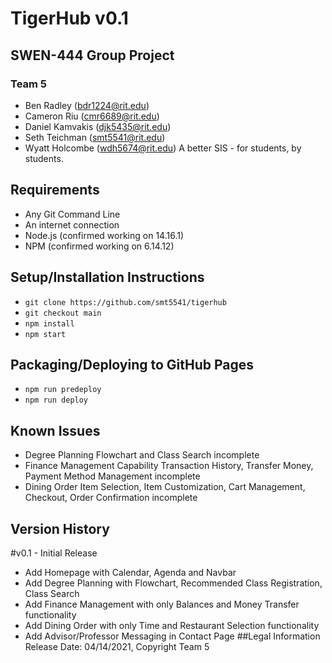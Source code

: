 # TigerHub v0.1
## SWEN-444 Group Project
### Team 5
- Ben Radley (bdr1224@rit.edu)
- Cameron Riu (cmr6689@rit.edu)
- Daniel Kamvakis (djk5435@rit.edu)
- Seth Teichman (smt5541@rit.edu)
- Wyatt Holcombe (wdh5674@rit.edu)
A better SIS - for students, by students.
## Requirements
- Any Git Command Line
- An internet connection
- Node.js (confirmed working on 14.16.1)
- NPM (confirmed working on 6.14.12)
## Setup/Installation Instructions
- ```git clone https://github.com/smt5541/tigerhub```
- ```git checkout main```
- ```npm install```
- ```npm start```
## Packaging/Deploying to GitHub Pages
- ```npm run predeploy```
- ```npm run deploy```
## Known Issues
- Degree Planning Flowchart and Class Search incomplete
- Finance Management Capability Transaction History, Transfer Money, Payment Method Management incomplete
- Dining Order Item Selection, Item Customization, Cart Management, Checkout, Order Confirmation incomplete
## Version History
#v0.1 - Initial Release
- Add Homepage with Calendar, Agenda and Navbar
- Add Degree Planning with Flowchart, Recommended Class Registration, Class Search
- Add Finance Management with only Balances and Money Transfer functionality
- Add Dining Order with only Time and Restaurant Selection functionality
- Add Advisor/Professor Messaging in Contact Page
##Legal Information
Release Date: 04/14/2021, Copyright Team 5
